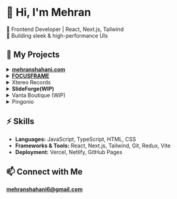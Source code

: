 # 👋 Hi, I'm Mehran  
🚀 Frontend Developer | React, Next.js, Tailwind  
🔧 Building sleek & high-performance UIs  

## 📌 My Projects  
 
<details>
  <summary><strong><a href="https://mehranshahani.com">mehranshahani.com</a></strong></summary>
  <ul>
    <li>💻 Personal cyberpunk-themed portfolio</li>
    <li>Built with Next.js, TailwindCSS, Zustand, Framer Motion</li>
    <li>CLI-style UI with game-inspired project navigation</li>
    <li><a href="https://github.com/meranHM/mehranshahani">GitHub Repo</a></li>
  </ul>
</details>

<details>
  <summary><strong><a href="https://focusframe-portfolio.vercel.app/">FOCUSFRAME</a></strong></summary>
  <ul>
    <li>🖼️ Minimal portfolio template for artists</li>
    <li>React + TailwindCSS, keyboard-navigable Lightbox</li>
    <li><a href="https://github.com/meranHM/focusframe">GitHub Repo</a></li>
  </ul>
</details>

<details>
  <summary>Xtereo Records</strong></summary>
  <ul>
    <li>🎧 Portfolio for an audio production company</li>
    <li>Next.js, Redux</li>
    <li>Custom "before/after" audio switcher and scroll-based audio control using `IntersectionObserver`</li>
  </ul>
</details>

<details>
  <summary><strong>SlideForge(WIP)</strong></summary>
  <ul>
    <li>🛠️ A SaaS app for creating sleek, dynamic presentations</li>
    <li>Next.js, GSAP, TailwindCSS</li>
  </ul>
</details>

<details>
  <summary>Vanta Boutique (WIP)</strong></summary>
  <ul>
    <li>👜 An e-commerce boutique site focused on style</li>
    <li>React, TailwindCSS</li>
    <li>Custom UI components and smooth product navigation</li>
  </ul>
</details>

<details>
  <summary>Pingonio</strong></summary>
  <ul>
    <li>📚 Educational platform for showcasing books and videos</li>
    <li>Next.js, Redux</li>
  </ul>
</details>

## ⚡ Skills  
- **Languages:** JavaScript, TypeScript, HTML, CSS  
- **Frameworks & Tools:** React, Next.js, Tailwind, Git, Redux, Vite
- **Deployment:** Vercel, Netlify, GitHub Pages  

## 📫 Connect with Me  
**mehranshahani6@gmail.com**

